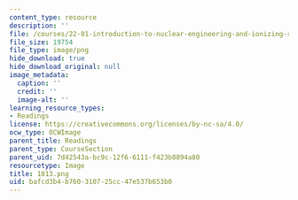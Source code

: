 ```yaml
---
content_type: resource
description: ''
file: /courses/22-01-introduction-to-nuclear-engineering-and-ionizing-radiation-fall-2016/bafcd3b4b760310725cc47e537b653b0_1013.png
file_size: 19754
file_type: image/png
hide_download: true
hide_download_original: null
image_metadata:
  caption: ''
  credit: ''
  image-alt: ''
learning_resource_types:
- Readings
license: https://creativecommons.org/licenses/by-nc-sa/4.0/
ocw_type: OCWImage
parent_title: Readings
parent_type: CourseSection
parent_uid: 7d42543a-bc9c-12f6-6111-f423b8894a80
resourcetype: Image
title: 1013.png
uid: bafcd3b4-b760-3107-25cc-47e537b653b0
---
```

